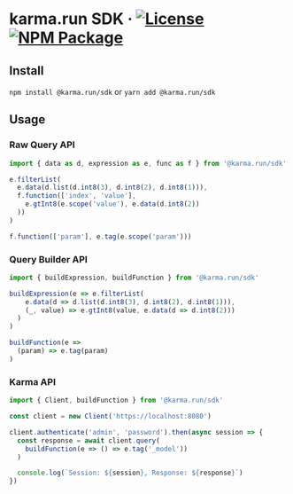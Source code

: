 karma.run SDK &middot;
[![License][license_shield]][license_link]
[![NPM Package][npm_shield]][npm_link]
=============

Install
-------

`npm install @karma.run/sdk` or `yarn add @karma.run/sdk`

Usage
-----

### Raw Query API

```ts
import { data as d, expression as e, func as f } from '@karma.run/sdk'

e.filterList(
  e.data(d.list(d.int8(3), d.int8(2), d.int8(1))),
  f.function(['index', 'value'],
    e.gtInt8(e.scope('value'), e.data(d.int8(2))
  ))
)

f.function(['param'], e.tag(e.scope('param')))
```

### Query Builder API

```ts
import { buildExpression, buildFunction } from '@karma.run/sdk'

buildExpression(e => e.filterList(
    e.data(d => d.list(d.int8(3), d.int8(2), d.int8(1))),
    (_, value) => e.gtInt8(value, e.data(d => d.int8(2)))
  )
)

buildFunction(e =>
  (param) => e.tag(param)
)
```

### Karma API

```ts
import { Client, buildFunction } from '@karma.run/sdk'

const client = new Client('https://localhost:8080')

client.authenticate('admin', 'password').then(async session => {
  const response = await client.query(
    buildFunction(e => () => e.tag('_model'))
  )

  console.log(`Session: ${session}, Response: ${response}`)
})

```

[license_shield]: https://img.shields.io/github/license/karmarun/karma.run-sdk-js.svg
[license_link]: https://github.com/karmarun/karma.run-sdk-js/blob/master/LICENSE

[npm_shield]: https://img.shields.io/npm/v/@karma.run/sdk.svg
[npm_link]: https://www.npmjs.com/package/@karma.run/sdk
